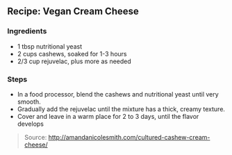 ## Recipe: Vegan Cream Cheese


### Ingredients
 - 1 tbsp nutritional yeast
 - 2 cups cashews, soaked for 1-3 hours
 - 2/3 cup rejuvelac, plus more as needed

### Steps
 - In a food processor, blend the cashews and nutritional yeast until very smooth.
 - Gradually add the rejuvelac until the mixture has a thick, creamy texture.
 - Cover and leave in a warm place for 2 to 3 days, until the flavor develops

> Source: http://amandanicolesmith.com/cultured-cashew-cream-cheese/